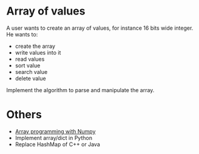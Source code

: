 # Array of values

A user wants to create an array of values, for instance 16 bits wide integer.
He wants to:

- create the array
- write values into it
- read values
- sort value
- search value
- delete value

Implement the algorithm to parse and manipulate the array.

# Others

- [Array programming with Numpy](https://www.nature.com/articles/s41586-020-2649-2)
- Implement array/dict in Python
- Replace HashMap of C++ or Java

